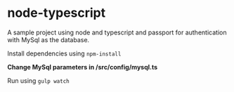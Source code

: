 # node-typescript
A sample project using node and typescript and passport for authentication with MySql as the database.

Install dependencies using 
`npm-install`

**Change MySql parameters in /src/config/mysql.ts**

Run using 
`gulp watch`
